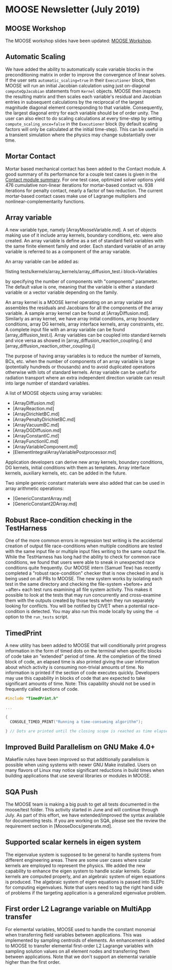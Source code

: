 # MOOSE Newsletter (July 2019)

## MOOSE Workshop

The MOOSE workshop slides have been updated: [MOOSE Workshop](https://mooseframework.org/workshop).

## Automatic Scaling

We have added the ability to automatically scale variable blocks in the
preconditioning matrix in order to improve the convergence of linear
solves. If the user sets `automatic_scaling=true` in their `Executioner` block,
then MOOSE will run an initial Jacobian calculation using just on-diagonal
`computeQpJacobian` statements from `Kernel` objects. MOOSE then inspects the
resulting matrix and then scales each
variable's residual and Jacobian entries in subsequent calculations by the
reciprocal of the largest magnitude diagonal element corresponding to that
variable. Consequently, the largest diagonal entry for each variable should be
of order unity. The user can also elect to do scaling calculations at every
time-step by setting `compute_scaling_once=false` in the `Executioner` block (by
default scaling factors will only be calculated at the initial time-step). This
can be useful in a transient simulation where the physics may change
substantially over time.

## Mortar Contact

Mortar based mechanical contact has been added to the Contact module. A good
summary of its performance for a couple test cases is given in the
[Contact module summary](modules/contact/index.md). For one test case, optimized
solver options yield 476 cumulative non-linear iterations for mortar-based
contact vs. 938 iterations for penalty contact, nearly a factor of two
reduction. The current mortar-based contact cases make use of Lagrange
multipliers and nonlinear-complementarity functions.

## Array variable

A new variable type, namely [ArrayMooseVariable.md].
A set of objects making use of it include array kernels, boundary conditions, etc. were also created.
An array variable is define as a set of standard field variables with the same finite element family and order.
Each standard variable of an array variable is referred to as a component of the array variable.

An array variable can be added as:

!listing tests/kernels/array_kernels/array_diffusion_test.i block=Variables

by specifying the number of components with "components" parameter.
The default value is one, meaning that the variable is either a standard variable or a vector variable depending on the family.

An array kernel is a MOOSE kernel operating on an array variable and assembles the residuals and Jacobians for all the components of the array variable.
A sample array kernel can be found at [ArrayDiffusion.md].
Similarly as array kernel, we have array initial conditions, array boundary conditions, array DG kernels, array interface kernels, array constraints, etc.
A complete input file with an array variable can be found [array_diffusion_test.i].
Array variables can be coupled into standard kernels and vice versa as showed in [array_diffusion_reaction_coupling.i] and [array_diffusion_reaction_other_coupling.i]

The purpose of having array variables is to reduce the number of kernels, BCs, etc. when the number of components of an array variable is large (potentially hundreds or thousands) and to avoid duplicated operations otherwise with lots of standard kernels.
Array variable can be useful for radiation transport where an extra independent direction variable can result into large number of standard variables.

A list of MOOSE objects using array variables:

- [ArrayDiffusion.md]
- [ArrayReaction.md]
- [ArrayDirichletBC.md]
- [ArrayPenaltyDirichletBC.md]
- [ArrayVacuumBC.md]
- [ArrayDGDiffusion.md]
- [ArrayConstantIC.md]
- [ArrayFunctionIC.md]
- [ArrayVariableComponent.md]
- [ElementIntegralArrayVariablePostprocessor.md]

Application developers can derive new array kernels, boundary conditions, DG kernels, initial conditions with them as templates.
Array interface kernels, auxiliary kernels, etc. can be added in the future.

Two simple generic constant materials were also added that can be used in array arithmetic operations:

- [GenericConstantArray.md]
- [GenericConstant2DArray.md]

## Robust Race-condition checking in the TestHarness

One of the more common errors in regression test writing is the accidental creation of output file race-conditions
when multiple conditions are tested with the same input file or multiple input files writing to the same output file.
While the TestHarness has long had the ability to check for common race conditions, we found that users were
able to sneak in unexpected race conditions quite frequently. Our MOOSE intern (Samuel Tew) has recently completed
a "robust race-condition" checker that is now checked in and is being used on all PRs to MOOSE. The new system works
by isolating each test in the same directory and checking the file-system +before+ and +after+ each test runs
examining all file system activity. This makes it possible to look at the tests that may run concurrently and cross-examine
them with the outputs created by those tests when they run separately looking for conflicts. You will be notified
by CIVET when a potential race-condition is detected. You may also run this mode locally by using the `-d` option
to the `run_tests` script.

## TimedPrint

A new utility has been added to MOOSE that will conditionally print progress information in the form of timed
dots on the terminal when specific blocks of code take an "extended" period of time. At the completion of the
timed block of code, an elapsed time is also printed giving the user information about which activity is consuming
non-trivial amounts of time. No information is printed if the section of code executes quickly. Developers may
use this capability in blocks of code that are expected to take significant amounts of time. Note: This capability
should not be used in frequently called sections of code.

```cpp
#include "TimedPrint.h"

...

{
  CONSOLE_TIMED_PRINT("Running a time-consuming algorithm");

} // Dots are printed until the closing scope is reached as time elapses
```

## Improved Build Parallelism on GNU Make 4.0+

Makefile rules have been improved so that additionally parallelism is possible when using systems with newer
GNU Make installed. Users on many flavors of Linux may notice significant reductions in build times when building
applications that use several libraries or modules in MOOSE.

## SQA Push

The MOOSE team is making a big push to get all tests documented in the moose/test folder. This activity started
in June and will continue through July. As part of this effort, we have extended/improved the syntax available
for documenting tests. If you are working on SQA, please see the review the requirement section in [MooseDocs/generate.md].

## Supported scalar kernels in eigen system

The eigenvalue system is supposed to be general to handle systems from different engineering areas. There are some user
cases where scalar kernels are employed to represent the physics.  We added the new capability to enhance the eigen system
to handle scalar kernels.  Scalar kernels are computed properly, and an algebraic system of eigen equations is produced.
The algebraic system of eigen equations is passed into SLEPc for computing eigenvalues. Note that users need to tag the right hand
side of problems if the targeting application is a generalized eigenvalue problem.

## First order L2 Lagrange variable on MultiApp transfer

For elemental variables, MOOSE used to handle the constant monomial when transferring field variables between applications.
This was implemented by sampling centroids of elements. An enhancement is added to MOOSE to transfer elemental first-order
L2 Lagrange variables with sampling solution values on all element nodes and transferring them between applications. Note that
we don't support an elemental variable higher than the first order.   
